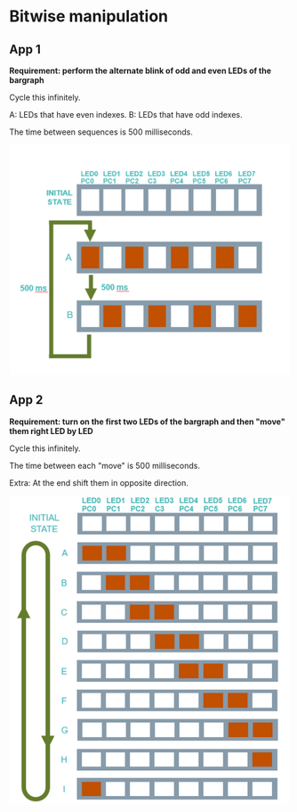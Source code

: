 # Bitwise manipulation

## App 1

**Requirement: perform the alternate blink of odd and even LEDs of the bargraph**

Cycle this infinitely.

A: LEDs that have even indexes.
B: LEDs that have odd indexes.

The time between sequences is 500 milliseconds.

![Bargraph](./images/bargraph1.png)

## App 2

**Requirement: turn on the first two LEDs of the bargraph and then "move" them right LED by LED**

Cycle this infinitely.

The time between each "move" is 500 milliseconds.

Extra: At the end shift them in opposite direction.

![Bargraph](./images/bargraph2.png)
